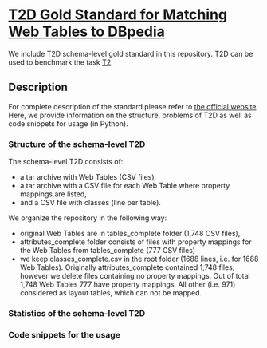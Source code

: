 # [T2D Gold Standard for Matching Web Tables to DBpedia](http://webdatacommons.org/webtables/goldstandard.html) 
We include T2D schema-level gold standard in this repository.
T2D can be used to benchmark the task [T2](../README.md).

## Description
For complete description of the standard please refer to [the official website](http://webdatacommons.org/webtables/goldstandard.html).
Here, we provide information on the structure, problems of T2D as well as code snippets for usage (in Python).

### Structure of the schema-level T2D
The schema-level T2D consists of:
* a tar archive with Web Tables (CSV files),
* a tar archive with a CSV file for each Web Table where property mappings are listed,
* and a CSV file with classes (line per table).

We organize the repository in the following way:
* original Web Tables are in tables_complete folder (1,748 CSV files),
* attributes_complete folder consists of files with property mappings for the Web Tables from tables_complete (777 CSV files)
* we keep classes_complete.csv in the root folder (1688 lines, i.e. for 1688 Web Tables).
Originally attributes_complete contained 1,748 files, however we delete files containing no property mappings.
Out of total 1,748 Web Tables 777 have property mappings.
All other (i.e. 971) considered as layout tables, which can not be mapped.

### Statistics of the schema-level T2D

### Code snippets for the usage
